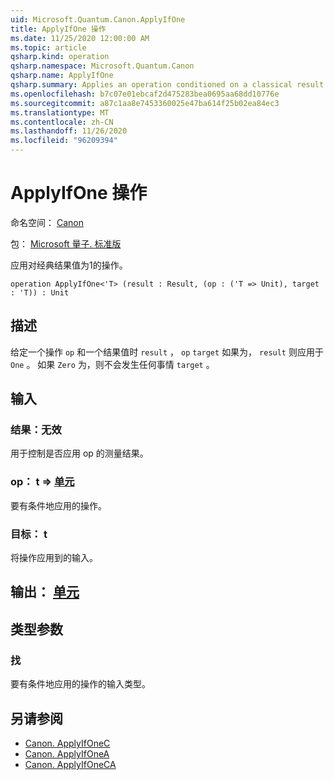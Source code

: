 ```yaml
---
uid: Microsoft.Quantum.Canon.ApplyIfOne
title: ApplyIfOne 操作
ms.date: 11/25/2020 12:00:00 AM
ms.topic: article
qsharp.kind: operation
qsharp.namespace: Microsoft.Quantum.Canon
qsharp.name: ApplyIfOne
qsharp.summary: Applies an operation conditioned on a classical result value being one.
ms.openlocfilehash: b7c07e01ebcaf2d475283bea0695aa68dd10776e
ms.sourcegitcommit: a87c1aa8e7453360025e47ba614f25b02ea84ec3
ms.translationtype: MT
ms.contentlocale: zh-CN
ms.lasthandoff: 11/26/2020
ms.locfileid: "96209394"
---
```

# <a name="applyifone-operation"></a>ApplyIfOne 操作

命名空间： [Canon](xref:Microsoft.Quantum.Canon)

包： [Microsoft 量子. 标准版](https://nuget.org/packages/Microsoft.Quantum.Standard)


应用对经典结果值为1的操作。

```qsharp
operation ApplyIfOne<'T> (result : Result, (op : ('T => Unit), target : 'T)) : Unit
```


## <a name="description"></a>描述

给定一个操作 `op` 和一个结果值时 `result` ， `op` `target` 如果为， `result` 则应用于 `One` 。 如果 `Zero` 为，则不会发生任何事情 `target` 。

## <a name="input"></a>输入

### <a name="result--__invalidresult__"></a>结果：__无效 <Result>__

用于控制是否应用 op 的测量结果。


### <a name="op--t--unit"></a>op： t => [单元](xref:microsoft.quantum.lang-ref.unit) 

要有条件地应用的操作。


### <a name="target--t"></a>目标： t

将操作应用到的输入。



## <a name="output--unit"></a>输出： [单元](xref:microsoft.quantum.lang-ref.unit)



## <a name="type-parameters"></a>类型参数

### <a name="t"></a>找

要有条件地应用的操作的输入类型。

## <a name="see-also"></a>另请参阅

- [Canon. ApplyIfOneC](xref:Microsoft.Quantum.Canon.ApplyIfOneC)
- [Canon. ApplyIfOneA](xref:Microsoft.Quantum.Canon.ApplyIfOneA)
- [Canon. ApplyIfOneCA](xref:Microsoft.Quantum.Canon.ApplyIfOneCA)